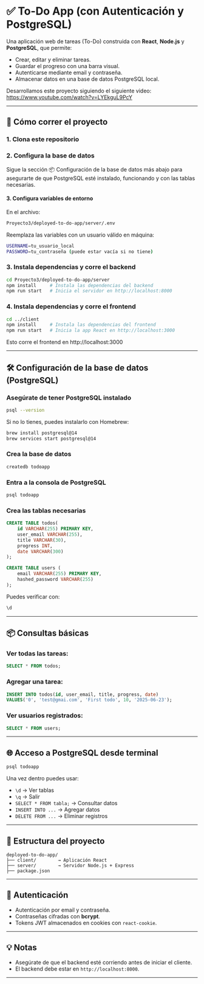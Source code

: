 # ✅ To-Do App (con Autenticación y PostgreSQL)

Una aplicación web de tareas (To-Do) construida con **React**, **Node.js** y **PostgreSQL**, que permite:
- Crear, editar y eliminar tareas.
- Guardar el progreso con una barra visual.
- Autenticarse mediante email y contraseña.
- Almacenar datos en una base de datos PostgreSQL local.

Desarrollamos este proyecto siguiendo el siguiente video: https://www.youtube.com/watch?v=LYEkguL9PcY 

---

## 🚀 Cómo correr el proyecto

### 1. Clona este repositorio

### 2. Configura la base de datos

Sigue la sección 📦 Configuración de la base de datos más abajo para asegurarte de que PostgreSQL esté instalado, funcionando y con las tablas necesarias.

#### 3. Configura variables de entorno

En el archivo:
```bash
Proyecto3/deployed-to-do-app/server/.env
```

Reemplaza las variables con un usuario válido en máquina:

```bash
USERNAME=tu_usuario_local
PASSWORD=tu_contraseña (puede estar vacía si no tiene)
```

### 3. Instala dependencias y corre el backend

```bash
cd Proyecto3/deployed-to-do-app/server
npm install     # Instala las dependencias del backend
npm run start   # Inicia el servidor en http://localhost:8000
```

### 4. Instala dependencias y corre el frontend

```bash
cd ../client
npm install     # Instala las dependencias del frontend
npm run start   # Inicia la app React en http://localhost:3000
```

Esto corre el frontend en http://localhost:3000

---

## 🛠️ Configuración de la base de datos (PostgreSQL)

### Asegúrate de tener PostgreSQL instalado

```bash
psql --version
```

Si no lo tienes, puedes instalarlo con Homebrew:

```bash
brew install postgresql@14
brew services start postgresql@14
```

### Crea la base de datos

```bash
createdb todoapp
```

### Entra a la consola de PostgreSQL

```bash
psql todoapp
```

### Crea las tablas necesarias

```sql
CREATE TABLE todos(
    id VARCHAR(255) PRIMARY KEY,
    user_email VARCHAR(255),
    title VARCHAR(30),
    progress INT,
    date VARCHAR(300)
);

CREATE TABLE users (
    email VARCHAR(255) PRIMARY KEY,
    hashed_password VARCHAR(255)
);
```

Puedes verificar con:

```sql
\d
```

---

## 📦 Consultas básicas

### Ver todas las tareas:
```sql
SELECT * FROM todos;
```

### Agregar una tarea:
```sql
INSERT INTO todos(id, user_email, title, progress, date)
VALUES('0', 'test@gmai.com', 'First todo', 10, '2025-06-23');
```

### Ver usuarios registrados:
```sql
SELECT * FROM users;
```

---

## 🌐 Acceso a PostgreSQL desde terminal

```bash
psql todoapp
```

Una vez dentro puedes usar:

- `\d` → Ver tablas
- `\q` → Salir
- `SELECT * FROM tabla;` → Consultar datos
- `INSERT INTO ...` → Agregar datos
- `DELETE FROM ...` → Eliminar registros

---

## 📁 Estructura del proyecto

```
deployed-to-do-app/
├── client/        → Aplicación React
├── server/        → Servidor Node.js + Express
├── package.json
```

---

## 🔐 Autenticación

- Autenticación por email y contraseña.
- Contraseñas cifradas con **bcrypt**.
- Tokens JWT almacenados en cookies con `react-cookie`.

---

## 💡 Notas

- Asegúrate de que el backend esté corriendo antes de iniciar el cliente.
- El backend debe estar en `http://localhost:8000`.

---
